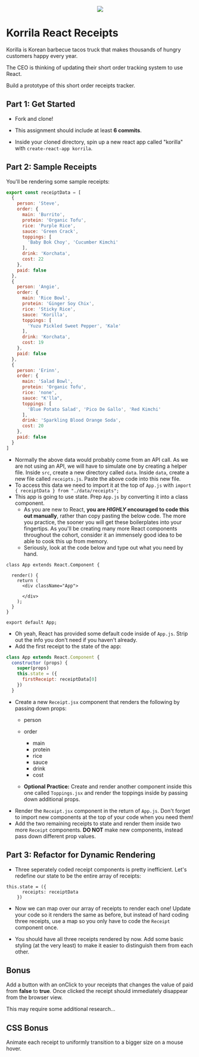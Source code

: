 <p align="center">
  <img src="https://pbs.twimg.com/profile_images/512615819260350464/WBaDCSWI.jpeg"/>
<p>

# Korrila React Receipts

Korilla is Korean barbecue tacos truck that makes thousands of hungry customers happy every year.

The CEO is thinking of updating their short order tracking system to use React.

Build a prototype of this short order receipts tracker.

## Part 1: Get Started

- Fork and clone!

- This assignment should include at least **6 commits**.

- Inside your cloned directory, spin up a new react app called "korilla" with `create-react-app korrila`.

## Part 2: Sample Receipts

You'll be rendering some sample receipts:

```js
export const receiptData = [
  {
    person: 'Steve',
    order: {
      main: 'Burrito',
      protein: 'Organic Tofu',
      rice: 'Purple Rice',
      sauce: 'Green Crack',
      toppings: [
        'Baby Bok Choy', 'Cucumber Kimchi'
      ],
      drink: 'Korchata',
      cost: 22
    },
    paid: false
  },
  {
    person: 'Angie',
    order: {
      main: 'Rice Bowl',
      protein: 'Ginger Soy Chix',
      rice: 'Sticky Rice',
      sauce: 'Korilla',
      toppings: [
        'Yuzu Pickled Sweet Pepper', 'Kale'
      ],
      drink: 'Korchata',
      cost: 19
    },
    paid: false
  },
  {
    person: 'Erinn',
    order: {
      main: 'Salad Bowl',
      protein: 'Organic Tofu',
      rice: 'none',
      sauce: "K'lla",
      toppings: [
        'Blue Potato Salad', 'Pico De Gallo', 'Red Kimchi'
      ],
      drink: 'Sparkling Blood Orange Soda',
      cost: 20
    },
    paid: false
  }
]

```
- Normally the above data would probably come from an API call. As we are not using an API, we will have to simulate one by creating a helper file. Inside `src`, create a new directory called `data`. Inside `data`, create a new file called `receipts.js`. Paste the above code into this new file.
- To access this data we need to import it at the top of `App.js` with `import { receiptData } from "./data/receipts";`
- This app is going to use state. Prep `App.js` by converting it into a class component.
  - As you are new to React, **you are _HIGHLY_ encouraged to code this out manually**, rather than copy pasting the below code. The more you practice, the sooner you will get these boilerplates into your fingertips. As you'll be creating many more React components throughout the cohort, consider it an immensely good idea to be able to cook this up from memory.
  - Seriously, look at the code below and type out what you need by hand.
```
class App extends React.Component {

  render() {
    return (
      <div className="App">
      
      </div>
    );
  }
}

export default App;
```

- Oh yeah, React has provided some default code inside of `App.js`. Strip out the info you don't need if you haven't already.
- Add the first receipt to the state of the app:

```js
class App extends React.Component {
  constructor (props) {
    super(props)
    this.state = ({
      firstReceipt: receiptData[0]
    })
  }
```

- Create a new `Receipt.jsx` component that renders the following by passing down props:
  - person
  - order
      - main
      - protein
      - rice
      - sauce
      - drink
      - cost

  - **Optional Practice:** Create and render another component inside this one called `Toppings.jsx` and render the toppings inside by passing down additional props.
- Render the `Receipt.jsx` component in the return of `App.js`. Don't forget to import new components at the top of your code when you need them!
- Add the two remaining receipts to state and render them inside two more `Receipt` components. **DO NOT** make new components, instead pass down different prop values.

## Part 3: Refactor for Dynamic Rendering

- Three seperately coded receipt components is pretty inefficient. Let's redefine our state to be the entire array of receipts:
```
this.state = ({
      receipts: receiptData
    })
 ```
- Now we can map over our array of receipts to render each one! Update your code so it renders the same as before, but instead of hard coding three receipts, use a map so you only have to code the `Receipt` component once.

- You should have all three receipts rendered by now. Add some basic styling (at the very least) to make it easier to distinguish them from each other.

## Bonus

Add a button with an onClick to your receipts that changes the value of paid from **false** to **true**. Once clicked the receipt should immediately disappear from the browser view.

This may require some additional research...

## CSS Bonus

Animate each receipt to uniformly transition to a bigger size on a mouse hover.
